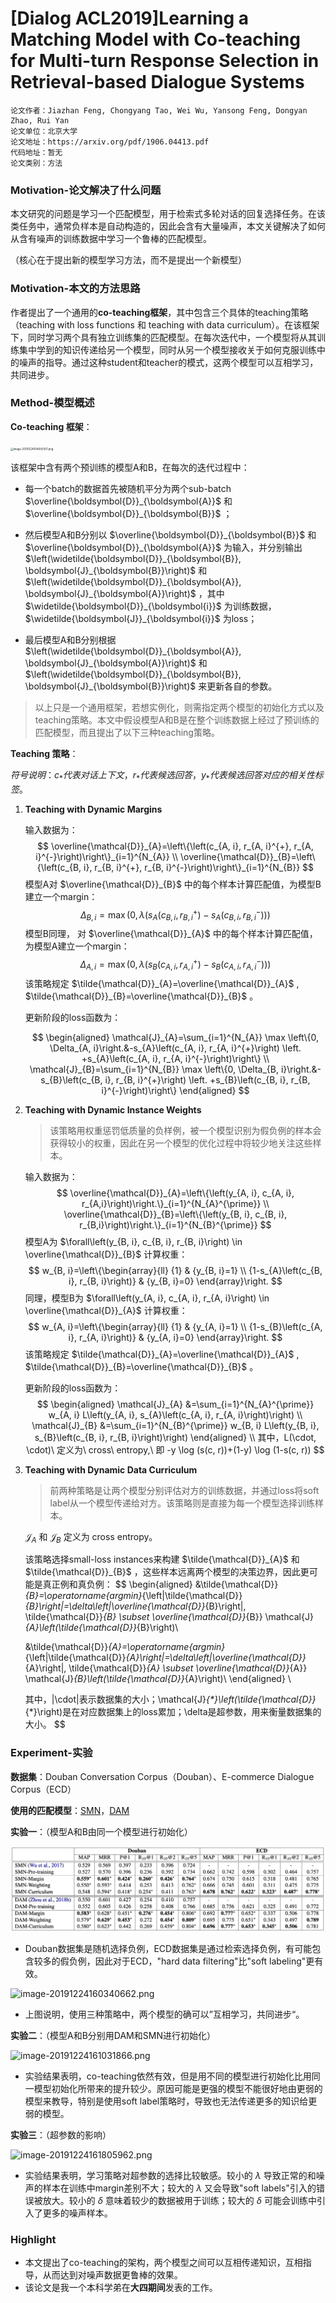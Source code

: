 # [Dialog ACL2019]Learning a Matching Model with Co-teaching for Multi-turn Response Selection in Retrieval-based Dialogue Systems

```
论文作者：Jiazhan Feng, Chongyang Tao, Wei Wu, Yansong Feng, Dongyan Zhao, Rui Yan
论文单位：北京大学
论文地址：https://arxiv.org/pdf/1906.04413.pdf
代码地址：暂无
论文类别：方法
```

### Motivation-论文解决了什么问题

本文研究的问题是学习一个匹配模型，用于检索式多轮对话的回复选择任务。在该类任务中，通常负样本是自动构造的，因此会含有大量噪声，本文关键解决了如何从含有噪声的训练数据中学习一个鲁棒的匹配模型。

（核心在于提出新的模型学习方法，而不是提出一个新模型）



### Motivation-本文的方法思路

作者提出了一个通用的**co-teaching框架**，其中包含三个具体的teaching策略（teaching with loss functions 和 teaching with data curriculum）。在该框架下，同时学习两个具有独立训练集的匹配模型。在每次迭代中，一个模型将从其训练集中学到的知识传递给另一个模型，同时从另一个模型接收关于如何克服训练中的噪声的指导。通过这种student和teacher的模式，这两个模型可以互相学习，共同进步。



### Method-模型概述

**Co-teaching 框架**：

<img src="https://i.loli.net/2019/12/24/6XGI3jEN5zuhxso.png" alt="image-20191224104942937.png" style="zoom:30%;" />

该框架中含有两个预训练的模型A和B，在每次的迭代过程中：

- 每一个batch的数据首先被随机平分为两个sub-batch  $\overline{\boldsymbol{D}}_{\boldsymbol{A}}$  和  $\overline{\boldsymbol{D}}_{\boldsymbol{B}}$ ；

- 然后模型A和B分别以 $\overline{\boldsymbol{D}}_{\boldsymbol{B}}$ 和 $\overline{\boldsymbol{D}}_{\boldsymbol{A}}$ 为输入，并分别输出 $\left(\widetilde{\boldsymbol{D}}_{\boldsymbol{B}}, \boldsymbol{J}_{\boldsymbol{B}}\right)$ 和 $\left(\widetilde{\boldsymbol{D}}_{\boldsymbol{A}}, \boldsymbol{J}_{\boldsymbol{A}}\right)$ ，其中 $\widetilde{\boldsymbol{D}}_{\boldsymbol{i}}$ 为训练数据， $\widetilde{\boldsymbol{J}}_{\boldsymbol{i}}$ 为loss；
- 最后模型A和B分别根据  $\left(\widetilde{\boldsymbol{D}}_{\boldsymbol{A}}, \boldsymbol{J}_{\boldsymbol{A}}\right)$ 和 $\left(\widetilde{\boldsymbol{D}}_{\boldsymbol{B}}, \boldsymbol{J}_{\boldsymbol{B}}\right)$ 来更新各自的参数。

> 以上只是一个通用框架，若想实例化，则需指定两个模型的初始化方式以及teaching策略。本文中假设模型A和B是在整个训练数据上经过了预训练的匹配模型，而且提出了以下三种teaching策略。



**Teaching 策略**：

$符号说明：c_*代表对话上下文，r_*代表候选回答，y_*代表候选回答对应的相关性标签。$

1. **Teaching with Dynamic Margins**

   输入数据为：
   $$
   \overline{\mathcal{D}}_{A}=\left\{\left(c_{A, i}, r_{A, i}^{+}, r_{A, i}^{-}\right)\right\}_{i=1}^{N_{A}} \\   \overline{\mathcal{D}}_{B}=\left\{\left(c_{B, i}, r_{B, i}^{+}, r_{B, i}^{-}\right)\right\}_{i=1}^{N_{B}}
   $$
   模型A对 $\overline{\mathcal{D}}_{B}$ 中的每个样本计算匹配值，为模型B建立一个margin：
   $$
      \Delta_{B, i}=\max \left(0, \lambda\left(s_{A}\left(c_{B, i}, r_{B, i}^{+}\right)-s_{A}\left(c_{B, i}, r_{B, i}^{-}\right)\right)\right)
   $$
   模型B同理， 对 $\overline{\mathcal{D}}_{A}$ 中的每个样本计算匹配值，为模型A建立一个margin：
   $$
      \Delta_{A, i}=\max \left(0, \lambda\left(s_{B}\left(c_{A, i}, r_{A, i}^{+}\right)-s_{B}\left(c_{A, i}, r_{A, i}^{-}\right)\right)\right)
   $$
   该策略规定 $\tilde{\mathcal{D}}_{A}=\overline{\mathcal{D}}_{A}$ , $\tilde{\mathcal{D}}_{B}=\overline{\mathcal{D}}_{B}$ 。
   
    更新阶段的loss函数为：
   
   $$
   \begin{aligned}
      \mathcal{J}_{A}=\sum_{i=1}^{N_{A}} \max \left\{0, \Delta_{A, i}\right.&-s_{A}\left(c_{A, i}, r_{A, i}^{+}\right) \left. +s_{A}\left(c_{A, i}, r_{A, i}^{-}\right)\right\} \\
      \mathcal{J}_{B}=\sum_{i=1}^{N_{B}} \max \left\{0, \Delta_{B, i}\right.&-s_{B}\left(c_{B, i}, r_{B, i}^{+}\right) \left. +s_{B}\left(c_{B, i}, r_{B, i}^{-}\right)\right\}
      \end{aligned}
   $$
   
2. **Teaching with Dynamic Instance Weights**

   > 该策略用权重惩罚低质量的负样例，被一个模型识别为假负例的样本会获得较小的权重，因此在另一个模型的优化过程中将较少地关注这些样本。

   输入数据为：
   $$
   \overline{\mathcal{D}}_{A}=\left\{\left(y_{A, i}, c_{A, i}, r_{A,i}\right)\right.\}_{i=1}^{N_{A}^{\prime}} \\
   \overline{\mathcal{D}}_{B}=\left\{\left(y_{B, i}, c_{B, i}, r_{B,i}\right)\right.\}_{i=1}^{N_{B}^{\prime}}
   $$
   模型A为 $\forall\left(y_{B, i}, c_{B, i}, r_{B, i}\right) \in \overline{\mathcal{D}}_{B}$ 计算权重：
   $$
   w_{B, i}=\left\{\begin{array}{ll}
   {1} & {y_{B, i}=1} \\
   {1-s_{A}\left(c_{B, i}, r_{B, i}\right)} & {y_{B, i}=0}
   \end{array}\right.
   $$
   同理，模型B为 $\forall\left(y_{A, i}, c_{A, i}, r_{A, i}\right) \in \overline{\mathcal{D}}_{A}$ 计算权重：
   $$
   w_{A, i}=\left\{\begin{array}{ll}
   {1} & {y_{A, i}=1} \\
   {1-s_{B}\left(c_{A, i}, r_{A, i}\right)} & {y_{A, i}=0}
   \end{array}\right.
   $$
   该策略规定 $\tilde{\mathcal{D}}_{A}=\overline{\mathcal{D}}_{A}$ , $\tilde{\mathcal{D}}_{B}=\overline{\mathcal{D}}_{B}$ 。

   更新阶段的loss函数为：
   $$
   \begin{aligned}
   \mathcal{J}_{A} &=\sum_{i=1}^{N_{A}^{\prime}} w_{A, i} L\left(y_{A, i}, s_{A}\left(c_{A, i}, r_{A, i}\right)\right) \\
   \mathcal{J}_{B} &=\sum_{i=1}^{N_{B}^{\prime}} w_{B, i} L\left(y_{B, i}, s_{B}\left(c_{B, i}, r_{B, i}\right)\right)
   \end{aligned} \\
   其中，L(\cdot, \cdot)\ 定义为\ cross\ entropy,\ 即 -y \log (s(c, r))+(1-y) \log (1-s(c, r))
   $$

3. **Teaching with Dynamic Data Curriculum**

   > 前两种策略是让两个模型分别评估对方的训练数据，并通过loss将soft label从一个模型传递给对方。该策略则是直接为每一个模型选择训练样本。

   $\mathcal{J}_{A}$ 和 $\mathcal{J}_{B}$ 定义为 cross entropy。

   该策略选择small-loss instances来构建 $\tilde{\mathcal{D}}_{A}$ 和 $\tilde{\mathcal{D}}_{B}$ ，这些样本远离两个模型的决策边界，因此更可能是真正例和真负例：
   $$
   \begin{aligned}
   &\tilde{\mathcal{D}}_{B}=\operatorname{argmin}_{\left|\tilde{\mathcal{D}}_{B}\right|=\delta\left|\overline{\mathcal{D}}_{B}\right|, \tilde{\mathcal{D}}_{B} \subset \overline{\mathcal{D}}_{B}} \mathcal{J}_{A}\left(\tilde{\mathcal{D}}_{B}\right)\\
   
   &\tilde{\mathcal{D}}_{A}=\operatorname{argmin}_{\left|\tilde{\mathcal{D}}_{A}\right|=\delta\left|\overline{\mathcal{D}}_{A}\right|, \tilde{\mathcal{D}}_{A} \subset \overline{\mathcal{D}}_{A}} \mathcal{J}_{B}\left(\tilde{\mathcal{D}}_{A}\right)\\
   \end{aligned} \\
   
   其中，|\cdot|表示数据集的大小；\mathcal{J}_{*}\left(\tilde{\mathcal{D}}_{*}\right)是在对应数据集上的loss累加；\delta是超参数，用来衡量数据集的大小。
   $$



### Experiment-实验

**数据集**：Douban Conversation Corpus（Douban）、E-commerce Dialogue Corpus（ECD）

**使用的匹配模型**：[SMN](https://arxiv.org/pdf/1612.01627.pdf)，[DAM](https://www.aclweb.org/anthology/P18-1103.pdf)

**实验一**：（模型A和B由同一个模型进行初始化）

![image-20191224155531338](../../images/image-20191224155531338.png)

- Douban数据集是随机选择负例，ECD数据集是通过检索选择负例，有可能包含较多的假负例，因此对于ECD，"hard data filtering"比"soft labeling"更有效。

![image-20191224160340662.png](https://i.loli.net/2019/12/24/YNar2q7sb5ZtxFd.png)

- 上图说明，使用三种策略中，两个模型的确可以”互相学习，共同进步“。

**实验二**：（模型A和B分别用DAM和SMN进行初始化）

![image-20191224161031866.png](https://i.loli.net/2019/12/24/jPia657LQNYcITq.png)

- 实验结果表明，co-teaching依然有效，但是用不同的模型进行初始化比用同一模型初始化所带来的提升较少。原因可能是更强的模型不能很好地由更弱的模型来教导，特别是使用soft label策略时，导致也无法传递更多的知识给更弱的模型。

**实验三**：（超参数的影响）

![image-20191224161805962.png](https://i.loli.net/2019/12/24/B1Kux87HGJcVDdz.png)

- 实验结果表明，学习策略对超参数的选择比较敏感。较小的 $\lambda$ 导致正常的和噪声的样本在训练中margin差别不大；较大的 $\lambda$ 又会导致"soft labels"引入的错误被放大。较小的 $\delta$ 意味着较少的数据被用于训练；较大的 $\delta$ 可能会训练中引入了更多的噪声样本。



### Highlight

- 本文提出了co-teaching的架构，两个模型之间可以互相传递知识，互相指导，从而达到对噪声数据更鲁棒的效果。
- 该论文是我一个本科学弟在**大四期间**发表的工作。